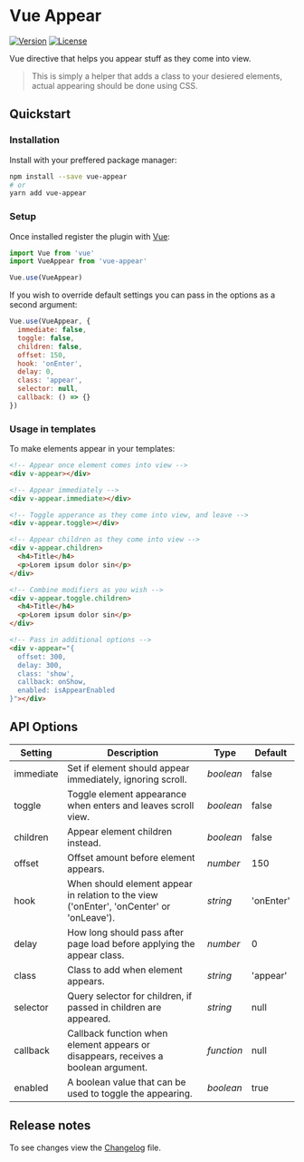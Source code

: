# Vue Appear

[![Version](https://img.shields.io/npm/v/vue-appear.svg)](https://www.npmjs.com/package/vue-appear)
[![License](https://img.shields.io/npm/l/vue-appear.svg)](https://www.npmjs.com/package/vue-appear)

Vue directive that helps you appear stuff as they come into view.

> This is simply a helper that adds a class to your desiered elements, actual appearing should be done using CSS.


## Quickstart

### Installation

Install with your preffered package manager:

```bash
npm install --save vue-appear
# or
yarn add vue-appear
```

### Setup

Once installed register the plugin with [Vue]:

```js
import Vue from 'vue'
import VueAppear from 'vue-appear'

Vue.use(VueAppear)
```

If you wish to override default settings you can pass in the options as a second argument:

```js
Vue.use(VueAppear, {
  immediate: false,
  toggle: false,
  children: false,
  offset: 150,
  hook: 'onEnter',
  delay: 0,
  class: 'appear',
  selector: null,
  callback: () => {}
})
```

### Usage in templates

To make elements appear in your templates:

```html
<!-- Appear once element comes into view -->
<div v-appear></div>

<!-- Appear immediately -->
<div v-appear.immediate></div>

<!-- Toggle apperance as they come into view, and leave -->
<div v-appear.toggle></div>

<!-- Appear children as they come into view -->
<div v-appear.children>
  <h4>Title</h4>
  <p>Lorem ipsum dolor sin</p>
</div>

<!-- Combine modifiers as you wish -->
<div v-appear.toggle.children>
  <h4>Title</h4>
  <p>Lorem ipsum dolor sin</p>
</div>

<!-- Pass in additional options -->
<div v-appear="{
  offset: 300,
  delay: 300,
  class: 'show',
  callback: onShow,
  enabled: isAppearEnabled
}"></div>
```

## API Options

| Setting | Description | Type | Default |
| --- | --- | --- | --- |
| immediate | Set if element should appear immediately, ignoring scroll. | *boolean* | false
| toggle | Toggle element appearance when enters and leaves scroll view. | *boolean* | false
| children | Appear element children instead. | *boolean* | false
| offset | Offset amount before element appears. | *number* | 150
| hook | When should element appear in relation to the view ('onEnter', 'onCenter' or 'onLeave'). | *string* | 'onEnter'
| delay | How long should pass after page load before applying the appear class. | *number* | 0
| class | Class to add when element appears. | *string* | 'appear'
| selector | Query selector for children, if passed in children are appeared. | *string* | null
| callback | Callback function when element appears or disappears, receives a boolean argument. | *function* | null
| enabled | A boolean value that can be used to toggle the appearing. | *boolean* | true

## Release notes

To see changes view the [Changelog] file.

[Vue]: https://vuejs.org/
[Changelog]: https://github.com/dinoperovic/vue-appear/blob/master/CHANGELOG.md
